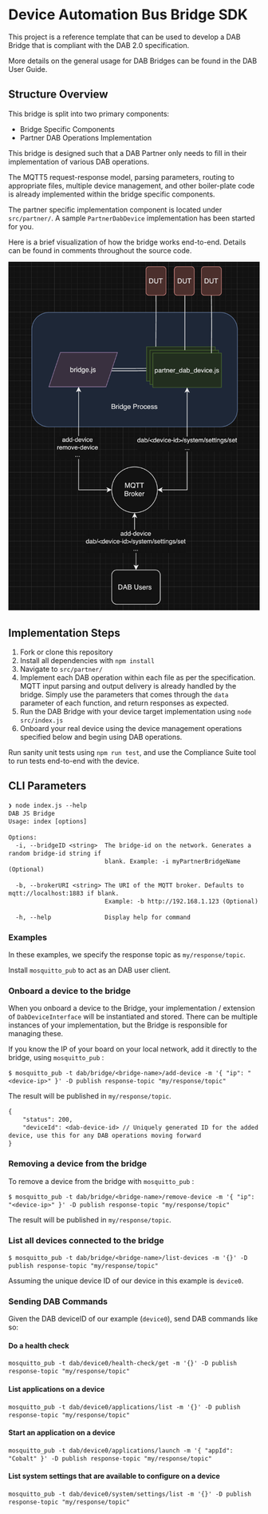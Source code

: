 # Device Automation Bus Bridge SDK

This project is a reference template that can be used to develop a DAB Bridge that is compliant with the DAB 2.0 specification.

More details on the general usage for DAB Bridges can be found in the DAB User Guide.

## Structure Overview

This bridge is split into two primary components:

- Bridge Specific Components
- Partner DAB Operations Implementation

This bridge is designed such that a DAB Partner only needs to fill in their implementation of various DAB operations.

The MQTT5 request-response model, parsing parameters, routing to appropriate files, multiple device management, and other boiler-plate code is already implemented within the bridge specific components.

The partner specific implementation component is located under `src/partner/`. A sample `PartnerDabDevice` implementation has been started for you.

Here is a brief visualization of how the bridge works end-to-end. Details can be found in comments throughout the source code.

![](test/bridge_lifecycle_diagram.png)

## Implementation Steps

1. Fork or clone this repository
2. Install all dependencies with `npm install`
3. Navigate to `src/partner/`
4. Implement each DAB operation within each file as per the specification. MQTT input parsing and output delivery is already handled by the bridge. Simply use the parameters that comes through the `data` parameter of each function, and return responses as expected.
5. Run the DAB Bridge with your device target implementation using `node src/index.js`
6. Onboard your real device using the device management operations specified below and begin using DAB operations.

Run sanity unit tests using `npm run test`, and use the Compliance Suite tool to run tests end-to-end with the device.

## CLI Parameters

```
❯ node index.js --help
DAB JS Bridge
Usage: index [options]

Options:
  -i, --bridgeID <string>  The bridge-id on the network. Generates a random bridge-id string if
                           blank. Example: -i myPartnerBridgeName (Optional) 
                           
  -b, --brokerURI <string> The URI of the MQTT broker. Defaults to mqtt://localhost:1883 if blank.
                           Example: -b http://192.168.1.123 (Optional) 
                           
  -h, --help               Display help for command
```

### Examples

In these examples, we specify the response topic as `my/response/topic`.

Install `mosquitto_pub` to act as an DAB user client.

### Onboard a device to the bridge

When you onboard a device to the Bridge, your implementation / extension of `DabDeviceInterface` will be instantiated and stored.
There can be multiple instances of your implementation, but the Bridge is responsible for managing these. 

If you know the IP of your board on your local network, add it directly to the bridge, using `mosquitto_pub` :

```
$ mosquitto_pub -t dab/bridge/<bridge-name>/add-device -m '{ "ip": "<device-ip>" }' -D publish response-topic "my/response/topic"
```

The result will be published in `my/response/topic`.

```
{
    "status": 200,
    "deviceId": <dab-device-id> // Uniquely generated ID for the added device, use this for any DAB operations moving forward
}
```

### Removing a device from the bridge

To remove a device from the bridge with `mosquitto_pub` :

```
$ mosquitto_pub -t dab/bridge/<bridge-name>/remove-device -m '{ "ip": "<device-ip>" }' -D publish response-topic "my/response/topic"
```

The result will be published in `my/response/topic`.

### List all devices connected to the bridge

```
$ mosquitto_pub -t dab/bridge/<bridge-name>/list-devices -m '{}' -D publish response-topic "my/response/topic"
```

Assuming the unique device ID of our device in this example is `device0`.

### Sending DAB Commands

Given the DAB deviceID of our example (`device0`), send DAB commands like so:

#### Do a health check

```
mosquitto_pub -t dab/device0/health-check/get -m '{}' -D publish response-topic "my/response/topic"
```

#### List applications on a device

```
mosquitto_pub -t dab/device0/applications/list -m '{}' -D publish response-topic "my/response/topic"
```

#### Start an application on a device

```
mosquitto_pub -t dab/device0/applications/launch -m '{ "appId": "Cobalt" }' -D publish response-topic "my/response/topic"
```

#### List system settings that are available to configure on a device 

```
mosquitto_pub -t dab/device0/system/settings/list -m '{}' -D publish response-topic "my/response/topic"
```

